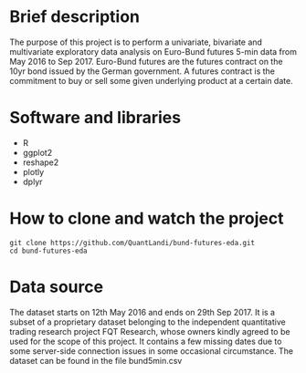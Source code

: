 # Brief description
The purpose of this project is to perform a univariate, bivariate and
multivariate exploratory data analysis on Euro-Bund futures 5-min data from
May 2016 to Sep 2017. Euro-Bund futures are the futures contract on the 10yr
bond issued by the German government. A futures contract is the commitment
to buy or sell some given underlying product at a certain date.

# Software and libraries

- R
- ggplot2
- reshape2
- plotly
- dplyr

# How to clone and watch the project
```
git clone https://github.com/QuantLandi/bund-futures-eda.git
cd bund-futures-eda
```

# Data source
The dataset starts on 12th May 2016 and ends on 29th Sep 2017. It is a subset
of a proprietary dataset belonging to the independent quantitative trading
research project FQT Research, whose owners kindly agreed to be used for the
scope of this project. It contains a few missing dates due to some server-side
connection issues in some occasional circumstance. The dataset can be found in
the file bund5min.csv
